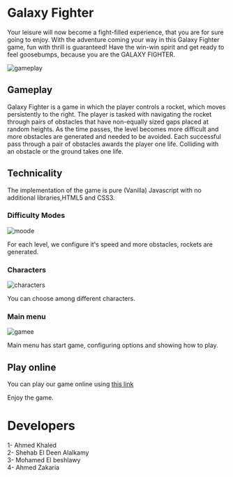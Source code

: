 # Galaxy Fighter
Your leisure will now become a fight-filled experience, that you are for sure going to enjoy. With the adventure coming your way in this Galaxy Fighter game, fun with thrill is guaranteed! Have the win-win spirit and get ready to feel goosebumps, because you are the GALAXY FIGHTER.

![gameplay](https://user-images.githubusercontent.com/64443382/107883556-5b70dc80-6ef8-11eb-9d65-55a1e150cabb.png)

## Gameplay

Galaxy Fighter is a game in which the player controls a rocket, which moves
persistently to the right. The player is tasked with navigating the rocket
through pairs of obstacles that have non-equally sized gaps placed at random
heights. As the time passes, the level becomes more difficult and more obstacles
are generated and needed to be avoided. Each successful pass through a pair of
obstacles awards the player one life. Colliding with an obstacle or the ground takes one life.

## Technicality

The implementation of the game is pure (Vanilla) Javascript with no additional libraries,HTML5 and CSS3.

### Difficulty Modes

![moode](https://user-images.githubusercontent.com/64443382/107883564-5f046380-6ef8-11eb-8aee-4080b8edcc3d.png)

For each level, we configure it's speed and more obstacles, rockets are generated.

### Characters

![characters](https://user-images.githubusercontent.com/64443382/107883551-5744bf00-6ef8-11eb-8ad3-f6f1e3896c8f.png)

You can choose among different characters.





### Main menu

![gamee](https://user-images.githubusercontent.com/64443382/107885801-f7a0e080-6f04-11eb-8a51-ef44dcd6f9d1.png)

Main menu has start game, configuring options and showing how to play.



## Play online

You can play our game online using [this link](https://warm-savannah-56014.herokuapp.com/#)

Enjoy the game.
# Developers
1- Ahmed Khaled\
2- Shehab El Deen Alalkamy\
3- Mohamed El beshlawy\
4- Ahmed Zakaria
